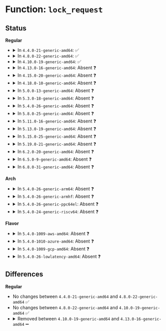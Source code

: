 # Function: <code>lock_request</code>

## Status
<b>Regular</b>
<ul>
<li>
<details>
<summary>In <code>4.4.0-21-generic-amd64</code>: ✅</summary>

```c
int lock_request(struct fuse_req * req)
```

```json
{
  "name": "lock_request",
  "collision_type": "Unique Static",
  "inline_type": "No",
  "funcs": [
    {
      "addr": 18446744071582045824,
      "name": "lock_request",
      "external": false,
      "loc": "fs/fuse/dev.c:670",
      "file": "fs/fuse/dev.c",
      "inline": "seen, unknown",
      "caller_inline": [],
      "caller_func": [
        "fs/fuse/dev.c:fuse_copy_page"
      ]
    }
  ],
  "symbols": [
    {
      "addr": 18446744071582045824,
      "name": "lock_request",
      "section": ".text",
      "bind": "STB_LOCAL",
      "size": 79
    }
  ]
}
```
</details>
</li>
<li>
<details>
<summary>In <code>4.8.0-22-generic-amd64</code>: ✅</summary>

```c
int lock_request(struct fuse_req * req)
```

```json
{
  "name": "lock_request",
  "collision_type": "Unique Static",
  "inline_type": "No",
  "funcs": [
    {
      "addr": 18446744071582259600,
      "name": "lock_request",
      "external": false,
      "loc": "fs/fuse/dev.c:645",
      "file": "fs/fuse/dev.c",
      "inline": "seen, unknown",
      "caller_inline": [],
      "caller_func": [
        "fs/fuse/dev.c:fuse_copy_page"
      ]
    }
  ],
  "symbols": [
    {
      "addr": 18446744071582259600,
      "name": "lock_request",
      "section": ".text",
      "bind": "STB_LOCAL",
      "size": 79
    }
  ]
}
```
</details>
</li>
<li>
<details>
<summary>In <code>4.10.0-19-generic-amd64</code>: ✅</summary>

```c
int lock_request(struct fuse_req * req)
```

```json
{
  "name": "lock_request",
  "collision_type": "Unique Static",
  "inline_type": "No",
  "funcs": [
    {
      "addr": 18446744071582349280,
      "name": "lock_request",
      "external": false,
      "loc": "fs/fuse/dev.c:649",
      "file": "fs/fuse/dev.c",
      "inline": "seen, unknown",
      "caller_inline": [],
      "caller_func": [
        "fs/fuse/dev.c:fuse_copy_page"
      ]
    }
  ],
  "symbols": [
    {
      "addr": 18446744071582349280,
      "name": "lock_request",
      "section": ".text",
      "bind": "STB_LOCAL",
      "size": 79
    }
  ]
}
```
</details>
</li>
<li>
<details>
<summary>In <code>4.13.0-16-generic-amd64</code>: Absent ❓</summary>

```json
{
  "name": "lock_request",
  "collision_type": "Unique Static",
  "inline_type": "Selective",
  "funcs": [
    {
      "addr": 18446744071582438608,
      "name": "lock_request",
      "external": false,
      "loc": "fs/fuse/dev.c:648",
      "file": "fs/fuse/dev.c",
      "inline": "not declared, inlined",
      "caller_inline": [
        "fs/fuse/dev.c:fuse_copy_page"
      ],
      "caller_func": [
        "fs/fuse/dev.c:fuse_copy_page"
      ]
    }
  ],
  "symbols": [
    {
      "addr": 18446744071582435392,
      "name": "lock_request.part.14",
      "section": ".text",
      "bind": "STB_LOCAL",
      "size": 70
    }
  ]
}
```
</details>
</li>
<li>
<details>
<summary>In <code>4.15.0-20-generic-amd64</code>: Absent ❓</summary>

```json
{
  "name": "lock_request",
  "collision_type": "Unique Static",
  "inline_type": "Selective",
  "funcs": [
    {
      "addr": 18446744071582588752,
      "name": "lock_request",
      "external": false,
      "loc": "fs/fuse/dev.c:648",
      "file": "fs/fuse/dev.c",
      "inline": "not declared, inlined",
      "caller_inline": [
        "fs/fuse/dev.c:fuse_copy_page"
      ],
      "caller_func": [
        "fs/fuse/dev.c:fuse_copy_page"
      ]
    }
  ],
  "symbols": [
    {
      "addr": 18446744071582585872,
      "name": "lock_request.part.15",
      "section": ".text",
      "bind": "STB_LOCAL",
      "size": 70
    }
  ]
}
```
</details>
</li>
<li>
<details>
<summary>In <code>4.18.0-10-generic-amd64</code>: Absent ❓</summary>

```json
{
  "name": "lock_request",
  "collision_type": "Unique Static",
  "inline_type": "Selective",
  "funcs": [
    {
      "addr": 18446744071582781305,
      "name": "lock_request",
      "external": false,
      "loc": "fs/fuse/dev.c:661",
      "file": "fs/fuse/dev.c",
      "inline": "not declared, inlined",
      "caller_inline": [
        "fs/fuse/dev.c:fuse_copy_page",
        "fs/fuse/dev.c:fuse_copy_fill"
      ],
      "caller_func": [
        "fs/fuse/dev.c:fuse_copy_page",
        "fs/fuse/dev.c:fuse_copy_fill"
      ]
    }
  ],
  "symbols": [
    {
      "addr": 18446744071582778608,
      "name": "lock_request.part.19",
      "section": ".text",
      "bind": "STB_LOCAL",
      "size": 70
    }
  ]
}
```
</details>
</li>
<li>
<details>
<summary>In <code>5.0.0-13-generic-amd64</code>: Absent ❓</summary>

```json
{
  "name": "lock_request",
  "collision_type": "Unique Static",
  "inline_type": "Selective",
  "funcs": [
    {
      "addr": 18446744071582884571,
      "name": "lock_request",
      "external": false,
      "loc": "fs/fuse/dev.c:715",
      "file": "fs/fuse/dev.c",
      "inline": "not declared, inlined",
      "caller_inline": [
        "fs/fuse/dev.c:fuse_copy_page",
        "fs/fuse/dev.c:fuse_copy_fill"
      ],
      "caller_func": [
        "fs/fuse/dev.c:fuse_copy_page",
        "fs/fuse/dev.c:fuse_copy_fill"
      ]
    }
  ],
  "symbols": [
    {
      "addr": 18446744071582882624,
      "name": "lock_request.part.19",
      "section": ".text",
      "bind": "STB_LOCAL",
      "size": 70
    }
  ]
}
```
</details>
</li>
<li>
<details>
<summary>In <code>5.3.0-18-generic-amd64</code>: Absent ❓</summary>

```json
{
  "name": "lock_request",
  "collision_type": "Unique Static",
  "inline_type": "Selective",
  "funcs": [
    {
      "addr": 18446744071583064074,
      "name": "lock_request",
      "external": false,
      "loc": "fs/fuse/dev.c:739",
      "file": "fs/fuse/dev.c",
      "inline": "not declared, inlined",
      "caller_inline": [
        "fs/fuse/dev.c:fuse_try_move_page",
        "fs/fuse/dev.c:fuse_copy_fill"
      ],
      "caller_func": [
        "fs/fuse/dev.c:fuse_try_move_page",
        "fs/fuse/dev.c:fuse_copy_fill"
      ]
    }
  ],
  "symbols": [
    {
      "addr": 18446744071583061792,
      "name": "lock_request.part.0",
      "section": ".text",
      "bind": "STB_LOCAL",
      "size": 70
    }
  ]
}
```
</details>
</li>
<li>
<details>
<summary>In <code>5.4.0-26-generic-amd64</code>: Absent ❓</summary>

```json
{
  "name": "lock_request",
  "collision_type": "Unique Static",
  "inline_type": "Selective",
  "funcs": [
    {
      "addr": 18446744071583173257,
      "name": "lock_request",
      "external": false,
      "loc": "fs/fuse/dev.c:605",
      "file": "fs/fuse/dev.c",
      "inline": "not declared, inlined",
      "caller_inline": [
        "fs/fuse/dev.c:fuse_try_move_page",
        "fs/fuse/dev.c:fuse_copy_fill"
      ],
      "caller_func": [
        "fs/fuse/dev.c:fuse_try_move_page",
        "fs/fuse/dev.c:fuse_copy_fill"
      ]
    }
  ],
  "symbols": [
    {
      "addr": 18446744071583168128,
      "name": "lock_request.part.0",
      "section": ".text",
      "bind": "STB_LOCAL",
      "size": 67
    }
  ]
}
```
</details>
</li>
<li>
<details>
<summary>In <code>5.8.0-25-generic-amd64</code>: Absent ❓</summary>

```json
{
  "name": "lock_request",
  "collision_type": "Unique Static",
  "inline_type": "Full",
  "funcs": [
    {
      "addr": 18446744071583496639,
      "name": "lock_request",
      "external": false,
      "loc": "fs/fuse/dev.c:605",
      "file": "fs/fuse/dev.c",
      "inline": "not declared, inlined",
      "caller_inline": [
        "fs/fuse/dev.c:fuse_try_move_page",
        "fs/fuse/dev.c:fuse_try_move_page",
        "fs/fuse/dev.c:fuse_copy_fill",
        "fs/fuse/dev.c:fuse_copy_fill"
      ],
      "caller_func": []
    }
  ],
  "symbols": []
}
```
</details>
</li>
<li>
<details>
<summary>In <code>5.11.0-16-generic-amd64</code>: Absent ❓</summary>

```json
{
  "name": "lock_request",
  "collision_type": "Unique Static",
  "inline_type": "Full",
  "funcs": [
    {
      "addr": 18446744071583605254,
      "name": "lock_request",
      "external": false,
      "loc": "fs/fuse/dev.c:618",
      "file": "fs/fuse/dev.c",
      "inline": "not declared, inlined",
      "caller_inline": [
        "fs/fuse/dev.c:fuse_try_move_page",
        "fs/fuse/dev.c:fuse_try_move_page",
        "fs/fuse/dev.c:fuse_copy_fill",
        "fs/fuse/dev.c:fuse_copy_fill"
      ],
      "caller_func": []
    }
  ],
  "symbols": []
}
```
</details>
</li>
<li>
<details>
<summary>In <code>5.13.0-19-generic-amd64</code>: Absent ❓</summary>

```json
{
  "name": "lock_request",
  "collision_type": "Unique Static",
  "inline_type": "Full",
  "funcs": [
    {
      "addr": 18446744071583628630,
      "name": "lock_request",
      "external": false,
      "loc": "fs/fuse/dev.c:618",
      "file": "fs/fuse/dev.c",
      "inline": "not declared, inlined",
      "caller_inline": [
        "fs/fuse/dev.c:fuse_try_move_page",
        "fs/fuse/dev.c:fuse_try_move_page",
        "fs/fuse/dev.c:fuse_copy_fill",
        "fs/fuse/dev.c:fuse_copy_fill"
      ],
      "caller_func": []
    }
  ],
  "symbols": []
}
```
</details>
</li>
<li>
<details>
<summary>In <code>5.15.0-25-generic-amd64</code>: Absent ❓</summary>

```json
{
  "name": "lock_request",
  "collision_type": "Unique Static",
  "inline_type": "Full",
  "funcs": [
    {
      "addr": 18446744071583987654,
      "name": "lock_request",
      "external": false,
      "loc": "fs/fuse/dev.c:618",
      "file": "fs/fuse/dev.c",
      "inline": "not declared, inlined",
      "caller_inline": [
        "fs/fuse/dev.c:fuse_try_move_page",
        "fs/fuse/dev.c:fuse_try_move_page",
        "fs/fuse/dev.c:fuse_copy_fill",
        "fs/fuse/dev.c:fuse_copy_fill"
      ],
      "caller_func": []
    }
  ],
  "symbols": []
}
```
</details>
</li>
<li>
<details>
<summary>In <code>5.19.0-21-generic-amd64</code>: Absent ❓</summary>

```json
{
  "name": "lock_request",
  "collision_type": "Unique Static",
  "inline_type": "Full",
  "funcs": [
    {
      "addr": 18446744071584570153,
      "name": "lock_request",
      "external": false,
      "loc": "fs/fuse/dev.c:610",
      "file": "fs/fuse/dev.c",
      "inline": "not declared, inlined",
      "caller_inline": [
        "fs/fuse/dev.c:fuse_try_move_page",
        "fs/fuse/dev.c:fuse_try_move_page",
        "fs/fuse/dev.c:fuse_copy_fill",
        "fs/fuse/dev.c:fuse_copy_fill"
      ],
      "caller_func": []
    }
  ],
  "symbols": []
}
```
</details>
</li>
<li>
<details>
<summary>In <code>6.2.0-20-generic-amd64</code>: Absent ❓</summary>

```json
{
  "name": "lock_request",
  "collision_type": "Unique Static",
  "inline_type": "Selective",
  "funcs": [
    {
      "addr": 18446744071585246854,
      "name": "lock_request",
      "external": false,
      "loc": "fs/fuse/dev.c:610",
      "file": "fs/fuse/dev.c",
      "inline": "not declared, inlined",
      "caller_inline": [
        "fs/fuse/dev.c:fuse_try_move_page",
        "fs/fuse/dev.c:fuse_copy_fill"
      ],
      "caller_func": [
        "fs/fuse/dev.c:fuse_try_move_page",
        "fs/fuse/dev.c:fuse_copy_fill"
      ]
    }
  ],
  "symbols": [
    {
      "addr": 18446744071585241344,
      "name": "lock_request.part.0",
      "section": ".text",
      "bind": "STB_LOCAL",
      "size": 75
    }
  ]
}
```
</details>
</li>
<li>
<details>
<summary>In <code>6.5.0-9-generic-amd64</code>: Absent ❓</summary>

```json
{
  "name": "lock_request",
  "collision_type": "Unique Static",
  "inline_type": "Selective",
  "funcs": [
    {
      "addr": 18446744071585476598,
      "name": "lock_request",
      "external": false,
      "loc": "fs/fuse/dev.c:612",
      "file": "fs/fuse/dev.c",
      "inline": "not declared, inlined",
      "caller_inline": [
        "fs/fuse/dev.c:fuse_try_move_page",
        "fs/fuse/dev.c:fuse_copy_fill"
      ],
      "caller_func": [
        "fs/fuse/dev.c:fuse_try_move_page",
        "fs/fuse/dev.c:fuse_copy_fill"
      ]
    }
  ],
  "symbols": [
    {
      "addr": 18446744071585471152,
      "name": "lock_request.part.0",
      "section": ".text",
      "bind": "STB_LOCAL",
      "size": 75
    }
  ]
}
```
</details>
</li>
<li>
<details>
<summary>In <code>6.8.0-31-generic-amd64</code>: Absent ❓</summary>

```json
{
  "name": "lock_request",
  "collision_type": "Unique Static",
  "inline_type": "Selective",
  "funcs": [
    {
      "addr": 18446744071585711622,
      "name": "lock_request",
      "external": false,
      "loc": "fs/fuse/dev.c:612",
      "file": "fs/fuse/dev.c",
      "inline": "not declared, inlined",
      "caller_inline": [
        "fs/fuse/dev.c:fuse_try_move_page",
        "fs/fuse/dev.c:fuse_copy_fill"
      ],
      "caller_func": [
        "fs/fuse/dev.c:fuse_try_move_page",
        "fs/fuse/dev.c:fuse_copy_fill"
      ]
    }
  ],
  "symbols": [
    {
      "addr": 18446744071585706176,
      "name": "lock_request.part.0",
      "section": ".text",
      "bind": "STB_LOCAL",
      "size": 75
    }
  ]
}
```
</details>
</li>
</ul>
<b>Arch</b>
<ul>
<li>
<details>
<summary>In <code>5.4.0-26-generic-arm64</code>: Absent ❓</summary>

```json
{
  "name": "lock_request",
  "collision_type": "Unique Static",
  "inline_type": "Selective",
  "funcs": [
    {
      "addr": 18446603336494888852,
      "name": "lock_request",
      "external": false,
      "loc": "fs/fuse/dev.c:605",
      "file": "fs/fuse/dev.c",
      "inline": "not declared, inlined",
      "caller_inline": [
        "fs/fuse/dev.c:fuse_try_move_page",
        "fs/fuse/dev.c:fuse_copy_fill"
      ],
      "caller_func": [
        "fs/fuse/dev.c:fuse_try_move_page",
        "fs/fuse/dev.c:fuse_copy_fill"
      ]
    }
  ],
  "symbols": [
    {
      "addr": 18446603336494882208,
      "name": "lock_request.part.0",
      "section": ".text",
      "bind": "STB_LOCAL",
      "size": 236
    }
  ]
}
```
</details>
</li>
<li>
<details>
<summary>In <code>5.4.0-26-generic-armhf</code>: Absent ❓</summary>

```json
{
  "name": "lock_request",
  "collision_type": "Unique Static",
  "inline_type": "Selective",
  "funcs": [
    {
      "addr": 3228302908,
      "name": "lock_request",
      "external": false,
      "loc": "fs/fuse/dev.c:605",
      "file": "fs/fuse/dev.c",
      "inline": "not declared, inlined",
      "caller_inline": [
        "fs/fuse/dev.c:fuse_try_move_page",
        "fs/fuse/dev.c:fuse_copy_fill"
      ],
      "caller_func": [
        "fs/fuse/dev.c:fuse_try_move_page",
        "fs/fuse/dev.c:fuse_copy_fill"
      ]
    }
  ],
  "symbols": [
    {
      "addr": 3228298980,
      "name": "lock_request.part.0",
      "section": ".text",
      "bind": "STB_LOCAL",
      "size": 100
    }
  ]
}
```
</details>
</li>
<li>
<details>
<summary>In <code>5.4.0-26-generic-ppc64el</code>: Absent ❓</summary>

```json
{
  "name": "lock_request",
  "collision_type": "Unique Static",
  "inline_type": "Selective",
  "funcs": [
    {
      "addr": 13835058055288750188,
      "name": "lock_request",
      "external": false,
      "loc": "fs/fuse/dev.c:605",
      "file": "fs/fuse/dev.c",
      "inline": "not declared, inlined",
      "caller_inline": [
        "fs/fuse/dev.c:fuse_try_move_page",
        "fs/fuse/dev.c:fuse_copy_fill"
      ],
      "caller_func": [
        "fs/fuse/dev.c:fuse_try_move_page",
        "fs/fuse/dev.c:fuse_copy_fill"
      ]
    }
  ],
  "symbols": [
    {
      "addr": 13835058055288748448,
      "name": "lock_request.part.0",
      "section": ".text",
      "bind": "STB_LOCAL",
      "size": 220
    }
  ]
}
```
</details>
</li>
<li>
<details>
<summary>In <code>5.4.0-24-generic-riscv64</code>: Absent ❓</summary>

```json
{
  "name": "lock_request",
  "collision_type": "Unique Static",
  "inline_type": "Selective",
  "funcs": [
    {
      "addr": 18446743936274204056,
      "name": "lock_request",
      "external": false,
      "loc": "fs/fuse/dev.c:605",
      "file": "fs/fuse/dev.c",
      "inline": "not declared, inlined",
      "caller_inline": [
        "fs/fuse/dev.c:fuse_try_move_page",
        "fs/fuse/dev.c:fuse_copy_fill"
      ],
      "caller_func": [
        "fs/fuse/dev.c:fuse_try_move_page",
        "fs/fuse/dev.c:fuse_copy_fill"
      ]
    }
  ],
  "symbols": [
    {
      "addr": 18446743936274198476,
      "name": "lock_request.part.0",
      "section": ".text",
      "bind": "STB_LOCAL",
      "size": 134
    }
  ]
}
```
</details>
</li>
</ul>
<b>Flavor</b>
<ul>
<li>
<details>
<summary>In <code>5.4.0-1009-aws-amd64</code>: Absent ❓</summary>

```json
{
  "name": "lock_request",
  "collision_type": "Unique Static",
  "inline_type": "Selective",
  "funcs": [
    {
      "addr": 18446744071583141993,
      "name": "lock_request",
      "external": false,
      "loc": "fs/fuse/dev.c:605",
      "file": "fs/fuse/dev.c",
      "inline": "not declared, inlined",
      "caller_inline": [
        "fs/fuse/dev.c:fuse_try_move_page",
        "fs/fuse/dev.c:fuse_copy_fill"
      ],
      "caller_func": [
        "fs/fuse/dev.c:fuse_try_move_page",
        "fs/fuse/dev.c:fuse_copy_fill"
      ]
    }
  ],
  "symbols": [
    {
      "addr": 18446744071583136864,
      "name": "lock_request.part.0",
      "section": ".text",
      "bind": "STB_LOCAL",
      "size": 67
    }
  ]
}
```
</details>
</li>
<li>
<details>
<summary>In <code>5.4.0-1010-azure-amd64</code>: Absent ❓</summary>

```json
{
  "name": "lock_request",
  "collision_type": "Unique Static",
  "inline_type": "Selective",
  "funcs": [
    {
      "addr": 18446744071583079145,
      "name": "lock_request",
      "external": false,
      "loc": "fs/fuse/dev.c:605",
      "file": "fs/fuse/dev.c",
      "inline": "not declared, inlined",
      "caller_inline": [
        "fs/fuse/dev.c:fuse_try_move_page",
        "fs/fuse/dev.c:fuse_copy_fill"
      ],
      "caller_func": [
        "fs/fuse/dev.c:fuse_try_move_page",
        "fs/fuse/dev.c:fuse_copy_fill"
      ]
    }
  ],
  "symbols": [
    {
      "addr": 18446744071583074016,
      "name": "lock_request.part.0",
      "section": ".text",
      "bind": "STB_LOCAL",
      "size": 67
    }
  ]
}
```
</details>
</li>
<li>
<details>
<summary>In <code>5.4.0-1009-gcp-amd64</code>: Absent ❓</summary>

```json
{
  "name": "lock_request",
  "collision_type": "Unique Static",
  "inline_type": "Selective",
  "funcs": [
    {
      "addr": 18446744071583126025,
      "name": "lock_request",
      "external": false,
      "loc": "fs/fuse/dev.c:605",
      "file": "fs/fuse/dev.c",
      "inline": "not declared, inlined",
      "caller_inline": [
        "fs/fuse/dev.c:fuse_try_move_page",
        "fs/fuse/dev.c:fuse_copy_fill"
      ],
      "caller_func": [
        "fs/fuse/dev.c:fuse_try_move_page",
        "fs/fuse/dev.c:fuse_copy_fill"
      ]
    }
  ],
  "symbols": [
    {
      "addr": 18446744071583120896,
      "name": "lock_request.part.0",
      "section": ".text",
      "bind": "STB_LOCAL",
      "size": 67
    }
  ]
}
```
</details>
</li>
<li>
<details>
<summary>In <code>5.4.0-26-lowlatency-amd64</code>: Absent ❓</summary>

```json
{
  "name": "lock_request",
  "collision_type": "Unique Static",
  "inline_type": "Selective",
  "funcs": [
    {
      "addr": 18446744071583219575,
      "name": "lock_request",
      "external": false,
      "loc": "fs/fuse/dev.c:605",
      "file": "fs/fuse/dev.c",
      "inline": "not declared, inlined",
      "caller_inline": [
        "fs/fuse/dev.c:fuse_try_move_page",
        "fs/fuse/dev.c:fuse_copy_fill"
      ],
      "caller_func": [
        "fs/fuse/dev.c:fuse_try_move_page",
        "fs/fuse/dev.c:fuse_copy_fill"
      ]
    }
  ],
  "symbols": [
    {
      "addr": 18446744071583215168,
      "name": "lock_request.part.0",
      "section": ".text",
      "bind": "STB_LOCAL",
      "size": 69
    }
  ]
}
```
</details>
</li>
</ul>

## Differences
<b>Regular</b>
<ul>
<li>
No changes between <code>4.4.0-21-generic-amd64</code> and <code>4.8.0-22-generic-amd64</code> ✅
</li>
<li>
No changes between <code>4.8.0-22-generic-amd64</code> and <code>4.10.0-19-generic-amd64</code> ✅
</li>
<li>
<details>
<summary>Removed between <code>4.10.0-19-generic-amd64</code> and <code>4.13.0-16-generic-amd64</code> ➖</summary>

```c
int lock_request(struct fuse_req * req)
```
</details>
</li>
</ul>
